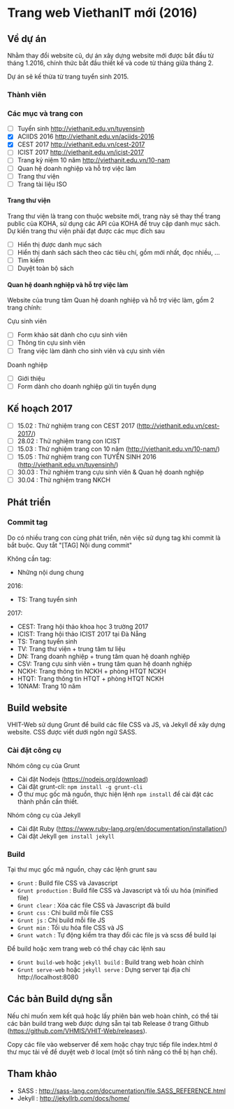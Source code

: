 # Trang web ViethanIT mới (2016)

## Về dự án

Nhằm thay đổi website cũ, dự án xây dựng website mới được bắt đầu từ tháng 1.2016, chính thức bắt đầu thiết kế và code từ tháng giữa tháng 2.

Dự án sẽ kế thừa từ trang tuyển sinh 2015.

### Thành viên

### Các mục và trang con
- [ ] Tuyển sinh http://viethanit.edu.vn/tuyensinh
- [x] ACIIDS 2016 http://viethanit.edu.vn/aciids-2016
- [x] CEST 2017 http://viethanit.edu.vn/cest-2017
- [ ] ICIST 2017 http://viethanit.edu.vn/icist-2017
- [ ] Trang kỷ niệm 10 năm http://viethanit.edu.vn/10-nam
- [ ] Quan hệ doanh nghiệp và hỗ trợ việc làm
- [ ] Trang thư viện
- [ ] Trang tài liệu ISO

#### Trang thư viện

Trang thư viện là trang con thuộc website mới, trang này sẽ thay thế trang public của KOHA, sử dụng các API của KOHA để truy cập danh mục sách. Dự kiến trang thư viện phải đạt được các mục đích sau

- [ ] Hiển thị được danh mục sách
- [ ] Hiển thị danh sách sách theo các tiêu chí, gồm mới nhất, đọc nhiều, ...
- [ ] Tìm kiếm
- [ ] Duyệt toàn bộ sách

#### Quan hệ doanh nghiệp và hỗ trợ việc làm

Website của trung tâm Quan hệ doanh nghiệp và hỗ trợ việc làm, gồm 2 trang chính:

Cựu sinh viên

- [ ] Form khảo sát dành cho cựu sinh viên
- [ ] Thông tin cựu sinh viên
- [ ] Trang việc làm dành cho sinh viên và cựu sinh viên

Doanh nghiệp

- [ ] Giới thiệu
- [ ] Form dành cho doanh nghiệp gửi tin tuyển dụng

## Kế hoạch 2017

- [ ] 15.02 : Thử nghiệm trang con CEST 2017 (http://viethanit.edu.vn/cest-2017/)
- [ ] 28.02 : Thử nghiệm trang con ICIST
- [ ] 15.03 : Thử nghiệm trang con 10 năm (http://viethanit.edu.vn/10-nam/)
- [ ] 15.05 : Thử nghiệm trang con TUYỂN SINH 2016 (http://viethanit.edu.vn/tuyensinh/)
- [ ] 30.03 : Thử nghiệm trang cựu sinh viên & Quan hệ doanh nghiệp
- [ ] 30.04 : Thử nghiệm trang NKCH

## Phát triển

### Commit tag

Do có nhiều trang con cùng phát triển, nên việc sử dụng tag khi commit là bắt buộc.
Quy tắt "[TAG] Nội dung commit"

Không cần tag:

- Những nội dung chung

2016:

- TS: Trang tuyển sinh

2017:

- CEST: Trang hội thảo khoa học 3 trường 2017
- ICIST: Trang hội thảo ICIST 2017 tại Đà Nẵng
- TS: Trang tuyển sinh
- TV: Trang thư viện + trung tâm tư liệu
- DN: Trang doanh nghiệp + trung tâm quan hệ doanh nghiệp
- CSV: Trang cựu sinh viên + trung tâm quan hệ doanh nghiệp
- NCKH: Trang thông tin NCKH + phòng HTQT NCKH
- HTQT: Trang thông tin HTQT + phòng HTQT NCKH
- 10NAM: Trang 10 năm

## Build website

VHIT-Web sử dụng Grunt để build các file CSS và JS, và Jekyll để xây dựng website. CSS được viết dưới ngôn ngữ SASS.

### Cài đặt công cụ

Nhóm công cụ của Grunt

- Cài đặt Nodejs (https://nodejs.org/download)
- Cài đặt grunt-cli: ``npm install -g grunt-cli``
- Ở thư mục gốc mã nguồn, thực hiện lệnh ``npm install`` để cài đặt các thành phần cần thiết.

Nhóm công cụ của Jekyll

- Cài đặt Ruby (https://www.ruby-lang.org/en/documentation/installation/)
- Cài đặt Jekyll ``gem install jekyll``

### Build

Tại thư mục gốc mã nguồn, chạy các lệnh grunt sau

- ``Grunt`` : Build file CSS và Javascript
- ``Grunt production`` : Build file CSS và Javascript và tối ưu hóa (minified file)
- ``Grunt clear`` : Xóa các file CSS và Javascript đã build
- ``Grunt css`` : Chỉ build mỗi file CSS
- ``Grunt js`` : Chỉ build mỗi file JS
- ``Grunt min`` : Tối ưu hóa file CSS và JS
- ``Grunt watch`` : Tự động kiểm tra thay đổi các file js và scss để build lại

Để build hoặc xem trang web có thể chạy các lệnh sau

- ``Grunt build-web`` hoặc ``jekyll build`` : Build trang web hoàn chỉnh
- ``Grunt serve-web`` hoặc ``jekyll serve`` : Dựng server tại địa chỉ http://localhost:8080

## Các bản Build dựng sẵn

Nếu chỉ muốn xem kết quả hoặc lấy phiên bản web hoàn chỉnh, có thể tải các bản build trang web được dựng sẵn tại tab Release ở trang Github (https://github.com/VHMIS/VHIT-Web/releases).

Copy các file vào webserver để xem hoặc chạy trực tiếp file index.html ở thư mục tải về để duyệt web ở local (một số tính năng có thể bị hạn chế).

## Tham khảo

- SASS : http://sass-lang.com/documentation/file.SASS_REFERENCE.html
- Jekyll : http://jekyllrb.com/docs/home/

